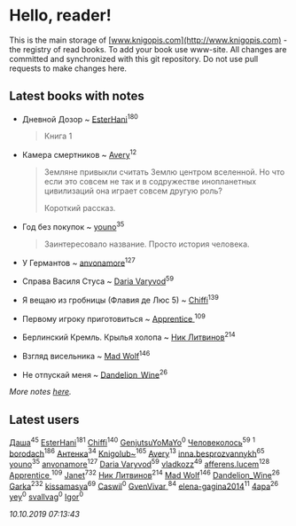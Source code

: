 # Hello, reader!
This is the main storage of [www.knigopis.com](http://www.knigopis.com) - the registry of read books.
To add your book use www-site. All changes are committed and synchronized with this git repository.
Do not use pull requests to make changes here.


## Latest books with notes
* Дневной Дозор ~ [EsterHani](users/305/30558181-vkontakte)<sup>180</sup>
    > Книга 1

* Камера смертников ~ [Avery](users/567/56734832-yandex)<sup>12</sup>
    > Земляне привыкли считать Землю центром вселенной. Но что если это совсем не так и в содружестве инопланетных цивилизаций она играет совсем другую роль?
    > 
    > Короткий рассказ.

* Год без покупок ~ [youno](users/302/302928912-vkontakte)<sup>35</sup>
    > Заинтересовало название. Просто история человека.

* У Германтов ~ [anvonamore](users/595/5957175-vkontakte)<sup>127</sup>

* Справа Василя Стуса ~ [Daria Varyvod](users/829/829893410524253-facebook)<sup>59</sup>

* Я вещаю из гробницы (Флавия де Люс 5) ~ [Chiffi](users/105/105831994080785626680-google)<sup>139</sup>

* Первому игроку приготовиться ~ [Apprentice ](users/528/52821952-vkontakte)<sup>109</sup>

* Берлинский Кремль. Крылья холопа ~ [Ник Литвинов](users/241/241974816-vkontakte)<sup>214</sup>

* Взгляд висельника ~ [Mad Wolf](users/947/94738840-vkontakte)<sup>146</sup>

* Не отпускай меня ~ [Dandelion_Wine](users/586/58602788-vkontakte)<sup>26</sup>


_More notes [here](latest_books_with_notes.md)._


## Latest users
[Даша](users/334/334696193054530347-mailru)<sup>45</sup> 
[EsterHani](users/305/30558181-vkontakte)<sup>181</sup> 
[Chiffi](users/105/105831994080785626680-google)<sup>140</sup> 
[GenjutsuYoMaYo](users/923/923106412-yandex)<sup>0</sup> 
[Человеколось](users/174/17475979687188177329-mailru)<sup>59</sup> 
[](users/270/270444099499-odnoklassniki)<sup>1</sup> 
[borodach](users/157/15706320-vkontakte)<sup>186</sup> 
[Антенка](users/118/118158645037334943900-google)<sup>34</sup> 
[Knigolub~](users/111/111878597279669641685-google)<sup>165</sup> 
[Avery](users/567/56734832-yandex)<sup>13</sup> 
[inna.besprozvannykh](users/733/73323849-yandex)<sup>65</sup> 
[youno](users/302/302928912-vkontakte)<sup>35</sup> 
[anvonamore](users/595/5957175-vkontakte)<sup>127</sup> 
[Daria Varyvod](users/829/829893410524253-facebook)<sup>59</sup> 
[vladkozz](users/572/57239276-vkontakte)<sup>49</sup> 
[afferens.lucem](users/196/196071655-vkontakte)<sup>128</sup> 
[Apprentice ](users/528/52821952-vkontakte)<sup>109</sup> 
[Janet](users/108/108113656204404967440-google)<sup>732</sup> 
[Ник Литвинов](users/241/241974816-vkontakte)<sup>214</sup> 
[Mad Wolf](users/947/94738840-vkontakte)<sup>146</sup> 
[Dandelion_Wine](users/586/58602788-vkontakte)<sup>26</sup> 
[Garka](users/115/115753719718250012620-google)<sup>232</sup> 
[kissamasya](users/684/68439978-vkontakte)<sup>69</sup> 
[Caswil](users/111/111613390096942262621-google)<sup>0</sup> 
[GvenVivar ](users/158/158266434925901-facebook)<sup>84</sup> 
[elena-gagina2014](users/208/208969292-yandex)<sup>11</sup> 
[4apa](users/117/117392596378069249667-google)<sup>26</sup> 
[yey](users/179/179865892-vkontakte)<sup>0</sup> 
[svallvag](users/553/553243325-vkontakte)<sup>0</sup> 
[Igor](users/109/109595045545926097766-google)<sup>0</sup> 


_10.10.2019 07:13:43_
